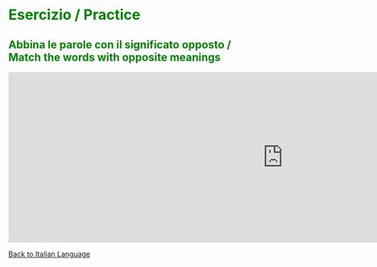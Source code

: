 <h1 style="color:green;"> Esercizio / Practice </h1>

<h2 style="color:green;"> Abbina le parole con il significato opposto / Match the words with opposite meanings </h2>

<iframe src="https://h5p.org/h5p/embed/356422" width="1090" height="338" frameborder="0" allowfullscreen="allowfullscreen"></iframe><script src="https://h5p.org/sites/all/modules/h5p/library/js/h5p-resizer.js" charset="UTF-8"></script>

<p> 
<a style="float:left;" href="reading.html" class="btn2"> Back to Italian Language</a>
</p>
<div style="clear:both;"> </div>
